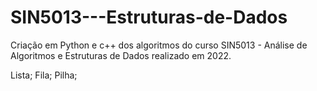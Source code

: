 # SIN5013---Estruturas-de-Dados

Criação em Python e c++ dos algoritmos do curso SIN5013 - Análise de Algoritmos e Estruturas de Dados realizado em 2022.

Lista;
Fila;
Pilha;

